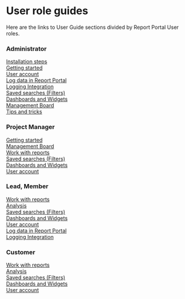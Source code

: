 # User role guides
Here are the links to User Guide sections divided by Report Portal User roles.

### Administrator
[Installation steps](#documentation/Installation-steps-)  
[Getting started](#documentation/Getting-started)  
[User account](#documentation/User-account)  
[Log data in Report Portal](#documentation/Log-data-in)  
[Logging Integration](#documentation/Logging-Integration)  
[Saved searches (Filters)](#documentation/Work-with-reports)  
[Dashboards and Widgets](#documentation/Dashboards-and-Widgets)  
[Management Board](#documentation/Management-Board)  
[Tips and tricks](#documentation/Tips-and-tricks)  

### Project Manager
[Getting started](#documentation/Getting-started)  
[Management Board](#documentation/Management-Board)  
[Work with reports](#documentation/Work-with-reports)  
[Saved searches (Filters)](#documentation/Saved-searches-(Filters))  
[Dashboards and Widgets](#documentation/Dashboards-and-Widgets)  
[User account](#documentation/User-account)  

### Lead, Member
[Work with reports](#documentation/Work-with-reports)  
[Analysis](#documentation/Analysis)  
[Saved searches (Filters)](#documentation/Saved-searches-(Filters))  
[Dashboards and Widgets](#documentation/Dashboards-and-Widgets)  
[User account](#documentation/User-account)  
[Log data in Report Portal](#documentation/Log-data-in)  
[Logging Integration](#documentation/Logging-Integration)  

### Customer
[Work with reports](#documentation/Work-with-reports)  
[Analysis](#documentation/Analysis)  
[Saved searches (Filters)](#documentation/Saved-searches-(Filters))  
[Dashboards and Widgets](#documentation/Dashboards-and-Widgets)  
[User account](#documentation/User-account)  

